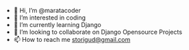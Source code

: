 - 👋 Hi, I’m @maratacoder
- 👀 I’m interested in coding
- 🌱 I’m currently learning Django
- 💞️ I’m looking to collaborate on Django Opensource Projects
- 📫 How to reach me storigud@gmail.com

<!---
maratacoder/maratacoder is a ✨ special ✨ repository because its `README.md` (this file) appears on your GitHub profile.
You can click the Preview link to take a look at your changes.
--->
